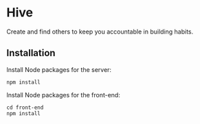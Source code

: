 # Hive
Create and find others to keep you accountable in building habits.
## Installation
Install Node packages for the server:
```
npm install
```
Install Node packages for the front-end:
```
cd front-end
npm install
```